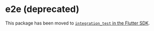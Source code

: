 # e2e (deprecated)

This package has been moved to [`integration_test` in the Flutter SDK](https://github.com/flutter/flutter/tree/master/packages/integration_test).
